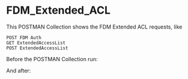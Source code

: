 # FDM_Extended_ACL

This POSTMAN Collection shows the FDM Extended ACL requests, like 
```
POST FDM Auth
GET ExtendedAccessList
POST ExtendedAccessList
```

Before the POSTMAN Collection run:


And after: 

